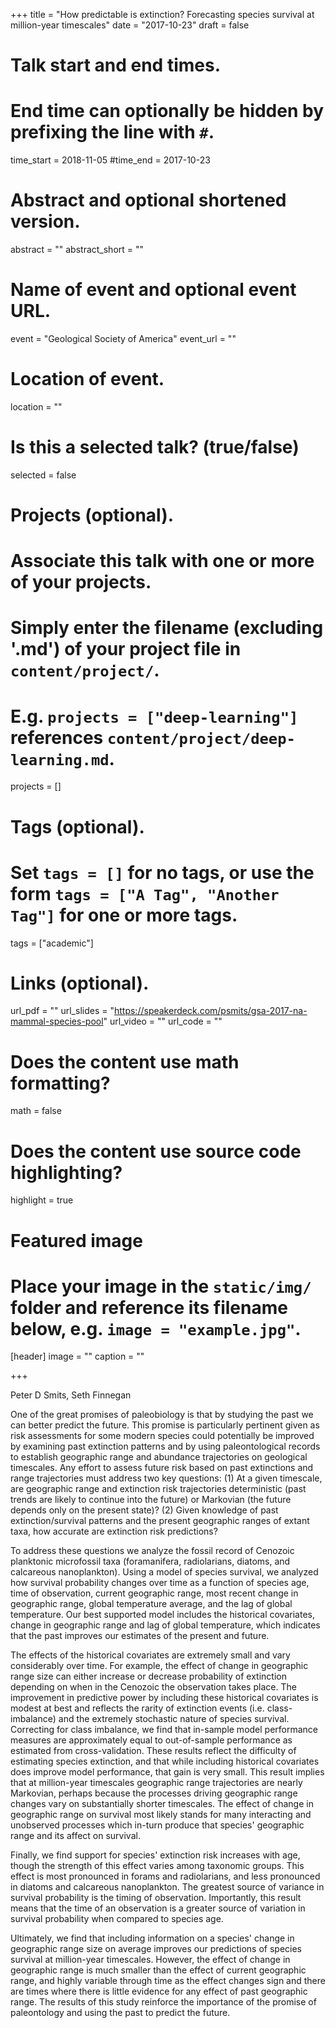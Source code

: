 +++
title = "How predictable is extinction? Forecasting species survival at million-year timescales"
date = "2017-10-23"
draft = false

# Talk start and end times.
#   End time can optionally be hidden by prefixing the line with `#`.
time_start = 2018-11-05
#time_end = 2017-10-23

# Abstract and optional shortened version.
abstract = ""
abstract_short = ""

# Name of event and optional event URL.
event = "Geological Society of America"
event_url = ""

# Location of event.
location = ""

# Is this a selected talk? (true/false)
selected = false

# Projects (optional).
#   Associate this talk with one or more of your projects.
#   Simply enter the filename (excluding '.md') of your project file in `content/project/`.
#   E.g. `projects = ["deep-learning"]` references `content/project/deep-learning.md`.
projects = []

# Tags (optional).
#   Set `tags = []` for no tags, or use the form `tags = ["A Tag", "Another Tag"]` for one or more tags.
tags = ["academic"]

# Links (optional).
url_pdf = ""
url_slides = "https://speakerdeck.com/psmits/gsa-2017-na-mammal-species-pool"
url_video = ""
url_code = ""

# Does the content use math formatting?
math = false

# Does the content use source code highlighting?
highlight = true

# Featured image
# Place your image in the `static/img/` folder and reference its filename below, e.g. `image = "example.jpg"`.
[header]
image = ""
caption = ""

+++

Peter D Smits, Seth Finnegan

One of the great promises of paleobiology is that by studying the past we can better predict the future.  This promise is particularly pertinent given as risk assessments for some modern species could potentially be improved by examining past extinction patterns and by using paleontological records to establish geographic range and abundance trajectories on geological timescales.  Any effort to assess future risk based on past extinctions and range trajectories must address two key questions:  (1) At a given timescale, are geographic range and extinction risk trajectories deterministic (past trends are likely to continue into the future) or Markovian (the future depends only on the present state)? (2) Given knowledge of past extinction/survival patterns and the present geographic ranges of extant taxa, how accurate are extinction risk predictions?  

To address these questions we analyze the fossil record of Cenozoic planktonic microfossil taxa (foramanifera, radiolarians, diatoms, and calcareous nanoplankton). Using a model of species survival, we analyzed how survival probability changes over time as a function of species age, time of observation, current geographic range, most recent change in geographic range, global temperature average, and the lag of global temperature. Our best supported model includes the historical covariates, change in geographic range and lag of global temperature, which indicates that the past improves our estimates of the present and future. 

The effects of the historical covariates are extremely small and vary considerably over time. For example, the effect of change in geographic range size can either increase or decrease probability of extinction depending on when in the Cenozoic the observation takes place. The improvement in predictive power by including these historical covariates is modest at best and reflects the rarity of extinction events (i.e. class-imbalance) and the extremely stochastic nature of species survival. Correcting for class imbalance, we find that in-sample model performance measures are approximately equal to out-of-sample performance as estimated from cross-validation. These results reflect the difficulty of estimating species extinction, and that while including historical covariates does improve model performance, that gain is very small.  This result implies that at million-year timescales geographic range trajectories are nearly Markovian, perhaps because the processes driving geographic range changes vary on substantially shorter timescales. The effect of change in geographic range on survival most likely stands for many interacting and unobserved processes which in-turn produce that species' geographic range and its affect on survival. 

Finally, we find support for species' extinction risk increases with age, though the strength of this effect varies among taxonomic groups. This effect is most pronounced in forams and radiolarians, and less pronounced in diatoms and calcareous nanoplankton. The greatest source of variance in survival probability is the timing of observation. Importantly, this result means that the time of an observation is a greater source of variation in survival probability when compared to species age. 

Ultimately, we find that including information on a species' change in geographic range size on average improves our predictions of species survival at million-year timescales. However, the effect of change in geographic range is much smaller than the effect of current geographic range, and highly variable through time as the effect changes sign and there are times where there is little evidence for any effect of past geographic range. The results of this study reinforce the importance of the promise of paleontology and using the past to predict the future.
